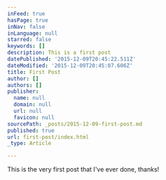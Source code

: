 ```yaml
---
inFeed: true
hasPage: true
inNav: false
inLanguage: null
starred: false
keywords: []
description: This is a first post
datePublished: '2015-12-09T20:45:22.511Z'
dateModified: '2015-12-09T20:45:07.606Z'
title: First Post
author: []
authors: []
publisher:
  name: null
  domain: null
  url: null
  favicon: null
sourcePath: _posts/2015-12-09-first-post.md
published: true
url: first-post/index.html
_type: Article

---
```

This is the very first post that I've ever done, thanks!